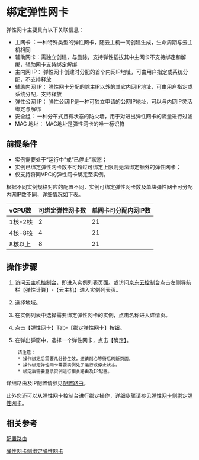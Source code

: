 # 绑定弹性网卡

弹性网卡主要具有以下关联信息：

* 主网卡 ：一种特殊类型的弹性网卡，随云主机一同创建生成，生命周期与云主机相同
* 辅助网卡：需独立创建，与删除，支持弹性插拔其中主网卡不支持绑定和解绑，辅助网卡支持绑定解绑
* 主内网 IP： 弹性网卡创建时分配的首个内网IP地址，可由用户指定或系统分配，不支持释放
* 辅助内网 IP： 弹性网卡分配的除主IP以外的其它内网IP地址，可由用户指定或系统分配，支持释放
* 弹性公网 IP： 弹性公网IP是一种可独立申请的公网IP地址，可以与内网IP灵活绑定与解绑
* 安全组： 一种分布式且有状态的防火墙，用于对进出弹性网卡的流量进行过滤
* MAC 地址： MAC地址是弹性网卡的唯一标识符

## 前提条件

* 实例需要处于“运行中”或“已停止”状态；
* 实例已绑定弹性网卡数不可超过可绑定上限则无法绑定额外的弹性网卡；
* 仅支持将同VPC的弹性网卡绑定至实例。

根据不同实例规格对应的配置不同，实例可绑定弹性网卡数及单块弹性网卡可分配内网IP数不同，详细情况如下表。

|vCPU数|可绑定弹性网卡数|单网卡可分配内网IP数
|:---|:---|:---|
1核-2核	|2	|21
4核-8核	|4	|21
8核以上	|8	|21

## 操作步骤

1. 访问[云主机控制台](https://cns-console.jdcloud.com/host/compute/list)，即进入实例列表页面。或访问[京东云控制台](https://console.jdcloud.com)点击左侧导航栏【弹性计算】-【云主机】进入实例列表页。
2. 选择地域。
3. 在实例列表中选择需要绑定弹性网卡的实例，点击名称进入详情页。
4. 点击【弹性网卡】Tab-【绑定弹性网卡】按钮。
5. 在弹出弹窗中，选择一个弹性网卡，点击【确定】。
		
		请注意：
		* 操作绑定后需要几分钟生效，还请耐心等待后刷新页面。
		* 操作绑定弹性网卡需要实例处于运行或停止状态。
		* 绑定后需要登录实例进行相关路由及IP配置。
		
详细路由及IP配置请参见[配置路由](../../../../Networking/Elastic-Network-Interface/Operation-Guide/VM-Configuration/Linux-Permanent-Configuration.md)。

此外您还可以从弹性网卡控制台进行绑定操作，详细步骤请参见[弹性网卡侧绑定弹性网卡](../../../../Networking/Elastic-Network-Interface/Operation-Guide/Elastic-Network-Interface-Management/Associate-Elastic-Network-Interface.md)。

## 相关参考

[配置路由](../../../../Networking/Elastic-Network-Interface/Operation-Guide/VM-Configuration/Linux-Permanent-Configuration.md)

[弹性网卡侧绑定弹性网卡](../../../../Networking/Elastic-Network-Interface/Operation-Guide/Elastic-Network-Interface-Management/Associate-Elastic-Network-Interface.md)